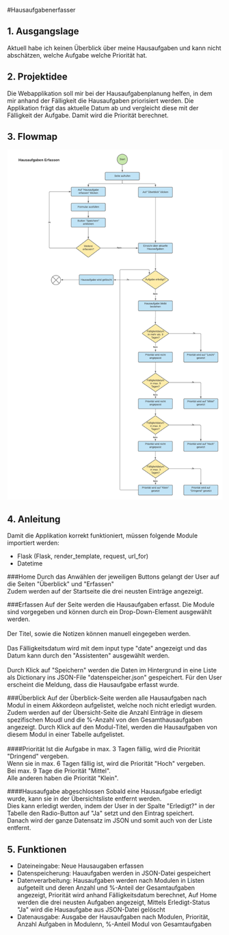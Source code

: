 #Hausaufgabenerfasser

## 1. Ausgangslage
Aktuell habe ich keinen Überblick über meine Hausaufgaben und kann nicht abschätzen, welche Aufgabe welche Priorität hat. 

## 2. Projektidee
Die Webapplikation soll mir bei der Hausaufgabenplanung helfen, in dem mir anhand der Fälligkeit die Hausaufgaben priorisiert werden. Die Applikation frägt das aktuelle Datum ab und vergleicht diese mit der Fälligkeit der Aufgabe. Damit wird die Priorität berechnet. 

## 3. Flowmap
![](static/images/workflow.png)

## 4. Anleitung
Damit die Applikation korrekt funktioniert, müssen folgende Module importiert werden:
<ul>
    <li>Flask (Flask, render_template, request, url_for)</li>
    <li>Datetime</li>
</ul>

###Home
Durch das Anwählen der jeweiligen Buttons gelangt der User auf die Seiten "Überblick" und "Erfassen"<br>
Zudem werden auf der Startseite die drei neusten Einträge angezeigt.

###Erfassen
Auf der Seite werden die Hausaufgaben erfasst. Die Module sind vorgegeben und können durch ein Drop-Down-Element ausgewählt werden.<br><br>
Der Titel, sowie die Notizen können manuell eingegeben werden.<br><br>
Das Fälligkeitsdatum wird mit dem input type "date" angezeigt und das Datum kann durch den "Assistenten" ausgewählt werden. <br><br>
Durch Klick auf "Speichern" werden die Daten im Hintergrund in eine Liste als Dictionary ins JSON-File "datenspeicher.json" gespeichert. Für den User erscheint die Meldung, dass die Hausaufgabe erfasst wurde.

###Überblick
Auf der Überblick-Seite werden alle Hausaufgaben nach Modul in einem Akkordeon aufgelistet, welche noch nicht erledigt wurden. Zudem werden auf der Übersicht-Seite die Anzahl Einträge in diesem spezifischen Moudl und die %-Anzahl von den Gesamthausaufgaben angezeigt. Durch Klick auf den Modul-Titel, werden die Hausaufgaben von diesem Modul in einer Tabelle aufgelistet.<br><br>
####Priorität
Ist die Aufgabe in max. 3 Tagen fällig, wird die Priorität "Dringend" vergeben.<br> Wenn sie in max. 6 Tagen fällig ist, wird die Priorität "Hoch" vergeben.<br> Bei max. 9 Tage die Priorität "Mittel". <br>Alle anderen haben die Priorität "Klein".

####Hausaufgabe abgeschlossen
Sobald eine Hausaufgabe erledigt wurde, kann sie in der Übersichtsliste entfernt werden.<br>
Dies kann erledigt werden, indem der User in der Spalte "Erledigt?" in der Tabelle den Radio-Button auf "Ja" setzt und den Eintrag speichert.<br>
Danach wird der ganze Datensatz im JSON und somit auch von der Liste entfernt.

## 5. Funktionen
<ul>
    <li>Dateineingabe: Neue Hausaugaben erfassen</li>
    <li>Datenspeicherung: Hauaufgaben werden in JSON-Datei gespeichert</li>
    <li>Datenverarbeitung: Hausaufgaben werden nach Modulen in Listen aufgeteilt und deren Anzahl und %-Anteil der Gesamtaufgaben angezeigt, Priorität wird anhand Fälligkeitsdatum berechnet, Auf Home werden die drei neusten Aufgaben angezeigt, Mittels Erledigt-Status "Ja" wird die Hausaufgabe aus JSON-Datei gelöscht</li>
    <li>Datenausgabe: Ausgabe der Hausaufgaben nach Modulen, Priorität, Anzahl Aufgaben in Modulenn, %-Anteil Modul von Gesamtaufgaben</li>
</ul>